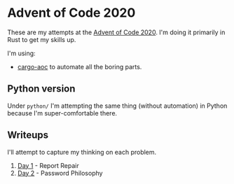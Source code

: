 # Advent of Code 2020

These are my attempts at the [Advent of Code 2020](https://adventofcode.com/2020). I'm doing it primarily in Rust to get my skills up.

I'm using:
- [cargo-aoc](https://github.com/gobanos/cargo-aoc) to automate all the boring parts.


## Python version

Under `python/` I'm attempting the same thing (without automation) in Python because I'm super-comfortable there.


## Writeups

I'll attempt to capture my thinking on each problem.

1. [Day 1](day1.md) - Report Repair
2. [Day 2](day2.md) - Password Philosophy
